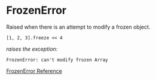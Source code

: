 # FrozenError

Raised when there is an attempt to modify a frozen object.

    [1, 2, 3].freeze << 4

*raises the exception:*

    FrozenError: can't modify frozen Array

[FrozenError Reference](https://ruby-doc.org/core-2.5.0/FrozenError.html)